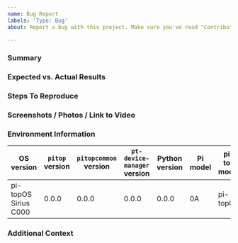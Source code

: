 ```yaml
---
name: Bug Report
labels: 'Type: Bug'
about: Report a bug with this project. Make sure you've read "Contributing to pi-topOS" in the Knowledge Base first!

---
```


<!--
  💡 Useful tip: this is a comment!

  Use the information provided in comments as guidance for completing each section.

  Comment sections are not visible in the final submitted Issue.
  This means you can either delete them or leave them - the output will be the same. Make sure you click "Preview" before you submit, to ensure that you are happy with the formatting.

  ⚠️ Do not add information that you intend to be read by others into comment sections!
-->

<!--
  ⚠️ Before submitting this issue please:
    - Ensure this is a bug. If you are not sure, check the [forum][1] and open
        a discussion there.
    - Ensure this bug or a similar one was not already reported. Check the
        existing GitHub issues as well as the [forum][1]. If there is a
        relevant post please add you contributions there instead.
    - Read [Contributing to pi-topOS][2]

[1]: https://forum.pi-top.com/c/pi-top-software
[2]: http://knowledgebase.pi-top.com/knowledge/contributing-to-pi-top-os
-->

### Summary
<!--
  🐛📝 Concise summary of the bug. Describe when and how it occurred, using
  code examples and output logs where relevant. Include links to related forum
  posts, if relevant.
-->

### Expected vs. Actual Results
<!--
  🤔 What were you expecting to have happen?
-->

### Steps To Reproduce
<!--
  ♻️ Is it possible to reproduce the bug repeatably? What steps might someone
  trying to help need to do to see what you are seeing?
-->

### Screenshots / Photos / Link to Video
<!--
  🖼️ Additional visual information may help to explain the bug and/or how it
  can be reproduced
-->

### Environment Information
<!--
  🖥️ This is valuable to identify the root of the problem. Read [Collecting
  And Reviewing System Information][3] for assistance with this.

[3]: (http://knowledgebase.pi-top.com/knowledge/collecting-and-reviewing-system-information)
-->

| OS version | `pitop` version | `pitopcommon` version | `pt-device-manager` version | Python version | Pi model | pi-top model |
| -------------------- | ----- | ----- | ----- | ----- | -- | ------- |
| pi-topOS Sirius C000 | 0.0.0 | 0.0.0 | 0.0.0 | 0.0.0 | 0A | pi-top0 |

### Additional Context
<!--
  ➕ Add other context about the bug here.
-->
